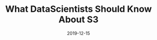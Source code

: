 ---
content: ''
cover: /static/cobro-mEr7U5yfYt8-unsplash.jpg
date: 2019-12-15
datetime: 2019-12-15 00:00:00+00:00
description: What DataScientists Should Know About S3
path: pages/notes/s3-datascience.md
related_post_label: Check out this related post
slug: s3-datascience
status: draft
tags: []
templateKey: blog-post
title: What DataScientists Should Know About S3
---